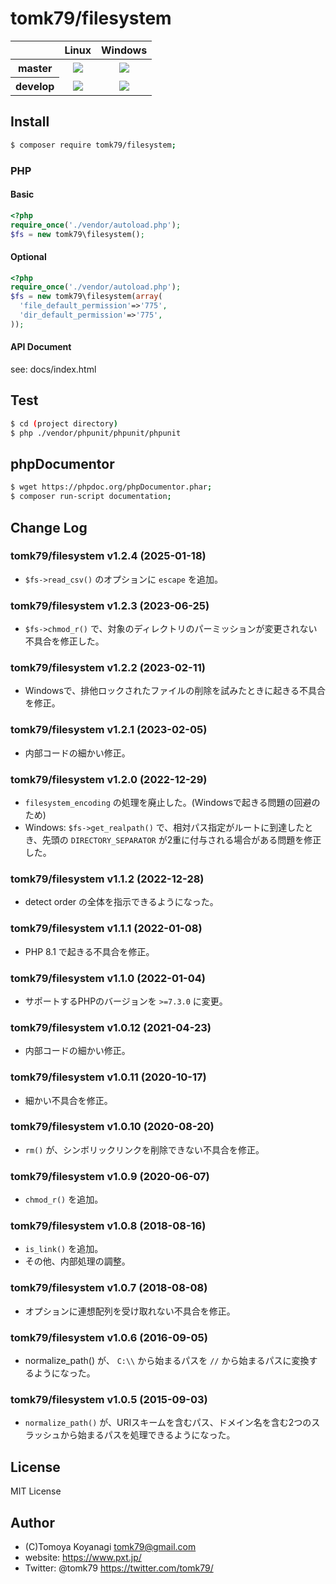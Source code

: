 # tomk79/filesystem

<table>
  <thead>
    <tr>
      <th></th>
      <th>Linux</th>
      <th>Windows</th>
    </tr>
  </thead>
  <tbody>
    <tr>
      <th>master</th>
      <td align="center">
        <a href="https://travis-ci.org/tomk79/filesystem"><img src="https://secure.travis-ci.org/tomk79/filesystem.svg?branch=master"></a>
      </td>
      <td align="center">
        <a href="https://ci.appveyor.com/project/tomk79/filesystem"><img src="https://ci.appveyor.com/api/projects/status/n8r19nmfvqs5ndr8/branch/master?svg=true"></a>
      </td>
    </tr>
    <tr>
      <th>develop</th>
      <td align="center">
        <a href="https://travis-ci.org/tomk79/filesystem"><img src="https://secure.travis-ci.org/tomk79/filesystem.svg?branch=develop"></a>
      </td>
      <td align="center">
        <a href="https://ci.appveyor.com/project/tomk79/filesystem"><img src="https://ci.appveyor.com/api/projects/status/n8r19nmfvqs5ndr8/branch/develop?svg=true"></a>
      </td>
    </tr>
  </tbody>
</table>



## Install

```bash
$ composer require tomk79/filesystem;
```



### PHP

#### Basic

```php
<?php
require_once('./vendor/autoload.php');
$fs = new tomk79\filesystem();
```

#### Optional

```php
<?php
require_once('./vendor/autoload.php');
$fs = new tomk79\filesystem(array(
  'file_default_permission'=>'775',
  'dir_default_permission'=>'775',
));
```

#### API Document

see: docs/index.html


## Test

```bash
$ cd (project directory)
$ php ./vendor/phpunit/phpunit/phpunit
```

## phpDocumentor

```bash
$ wget https://phpdoc.org/phpDocumentor.phar;
$ composer run-script documentation;
```

## Change Log

### tomk79/filesystem v1.2.4 (2025-01-18)

- `$fs->read_csv()` のオプションに `escape` を追加。

### tomk79/filesystem v1.2.3 (2023-06-25)

- `$fs->chmod_r()` で、対象のディレクトリのパーミッションが変更されない不具合を修正した。

### tomk79/filesystem v1.2.2 (2023-02-11)

- Windowsで、排他ロックされたファイルの削除を試みたときに起きる不具合を修正。

### tomk79/filesystem v1.2.1 (2023-02-05)

- 内部コードの細かい修正。

### tomk79/filesystem v1.2.0 (2022-12-29)

- `filesystem_encoding` の処理を廃止した。(Windowsで起きる問題の回避のため)
- Windows: `$fs->get_realpath()` で、相対パス指定がルートに到達したとき、先頭の `DIRECTORY_SEPARATOR` が2重に付与される場合がある問題を修正した。

### tomk79/filesystem v1.1.2 (2022-12-28)

- detect order の全体を指示できるようになった。

### tomk79/filesystem v1.1.1 (2022-01-08)

- PHP 8.1 で起きる不具合を修正。

### tomk79/filesystem v1.1.0 (2022-01-04)

- サポートするPHPのバージョンを `>=7.3.0` に変更。

### tomk79/filesystem v1.0.12 (2021-04-23)

- 内部コードの細かい修正。

### tomk79/filesystem v1.0.11 (2020-10-17)

- 細かい不具合を修正。

### tomk79/filesystem v1.0.10 (2020-08-20)

- `rm()` が、シンボリックリンクを削除できない不具合を修正。

### tomk79/filesystem v1.0.9 (2020-06-07)

- `chmod_r()` を追加。

### tomk79/filesystem v1.0.8 (2018-08-16)

- `is_link()` を追加。
- その他、内部処理の調整。

### tomk79/filesystem v1.0.7 (2018-08-08)

- オプションに連想配列を受け取れない不具合を修正。

### tomk79/filesystem v1.0.6 (2016-09-05)

- normalize_path() が、 `C:\\` から始まるパスを `//` から始まるパスに変換するようになった。

### tomk79/filesystem v1.0.5 (2015-09-03)

- `normalize_path()` が、URIスキームを含むパス、ドメイン名を含む2つのスラッシュから始まるパスを処理できるようになった。


## License

MIT License


## Author

- (C)Tomoya Koyanagi <tomk79@gmail.com>
- website: <https://www.pxt.jp/>
- Twitter: @tomk79 <https://twitter.com/tomk79/>
